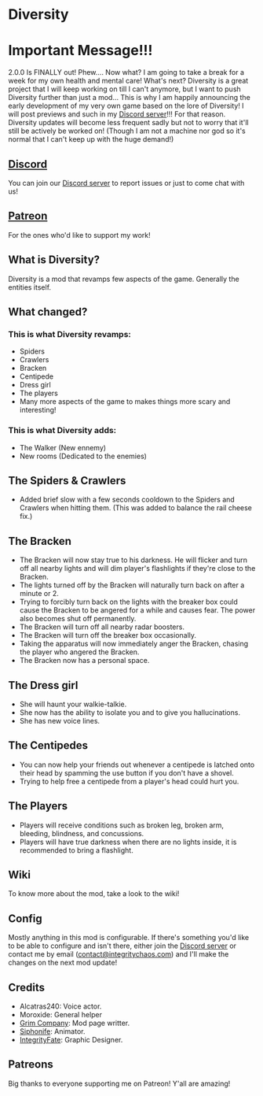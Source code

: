 # Diversity

# Important Message!!!
2.0.0 Is FINALLY out! Phew.... Now what? I am going to take a break for a week for my own health and mental care! What's next? Diversity is a great project that I will keep working on till I can't anymore, but I want to push Diversity further than just a mod... This is why I am happily announcing the early development of my very own game based on the lore of Diversity! I will post previews and such in my [Discord server](https://discord.gg/4APzjc8fNW)!!! For that reason. Diversity updates will become less frequent sadly but not to worry that it'll still be actively be worked on! (Though I am not a machine nor god so it's normal that I can't keep up with the huge demand!)

## [Discord](https://discord.gg/4APzjc8fNW)
You can join our [Discord server](https://discord.gg/4APzjc8fNW) to report issues or just to come chat with us!

## [Patreon](https://www.patreon.com/IntegrityChaos)
For the ones who'd like to support my work!

## What is Diversity?
Diversity is a mod that revamps few aspects of the game. Generally the entities itself.

## What changed?
### This is what Diversity revamps:
- Spiders
- Crawlers
- Bracken
- Centipede
- Dress girl
- The players
- Many more aspects of the game to makes things more scary and interesting!

### This is what Diversity adds:
- The Walker (New ennemy)
- New rooms (Dedicated to the enemies)

## The Spiders & Crawlers
- Added brief slow with a few seconds cooldown to the Spiders and Crawlers when hitting them. (This was added to balance the rail cheese fix.)

## The Bracken
- The Bracken will now stay true to his darkness. He will flicker and turn off all nearby lights and will dim player's flashlights if they're close to the Bracken.
- The lights turned off by the Bracken will naturally turn back on after a minute or 2.
- Trying to forcibly turn back on the lights with the breaker box could cause the Bracken to be angered for a while and causes fear. The power also becomes shut off permanently.
- The Bracken will turn off all nearby radar boosters.
- The Bracken will turn off the breaker box occasionally.
- Taking the apparatus will now immediately anger the Bracken, chasing the player who angered the Bracken.
- The Bracken now has a personal space.

## The Dress girl
- She will haunt your walkie-talkie.
- She now has the ability to isolate you and to give you hallucinations.
- She has new voice lines.

## The Centipedes
- You can now help your friends out whenever a centipede is latched onto their head by spamming the use button if you don't have a shovel. 
- Trying to help free a centipede from a player's head could hurt you.

## The Players
- Players will receive conditions such as broken leg, broken arm, bleeding, blindness, and concussions.
- Players will have true darkness when there are no lights inside, it is recommended to bring a flashlight.

## Wiki
To know more about the mod, take a look to the wiki!

## Config
Mostly anything in this mod is configurable. If there's something you'd like to be able to configure and isn't there, either join the [Discord server](https://discord.gg/4APzjc8fNW) or contact me by email (contact@integritychaos.com) and I'll make the changes on the next mod update!

## Credits
- Alcatras240: Voice actor.
- Moroxide: General helper
- [Grim Company](https://www.youtube.com/@grimcompany): Mod page writter.
- [Siphonife](https://www.artstation.com/siphonife): Animator.
- [IntegrityFate](https://integrityfate.carrd.co/): Graphic Designer.

## Patreons
Big thanks to everyone supporting me on Patreon! Y'all are amazing!